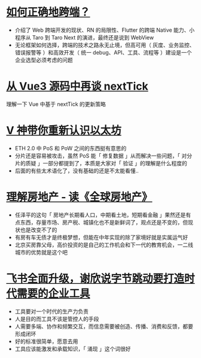 # [如何正确地跨端？](https://mp.weixin.qq.com/s/WZ7xiX3YHyF7CnJZ6R7jvg)

- 介绍了 Web 跨端开发的现状、RN 的局限性、Flutter 的跨端 Native 能力、小程序从 Taro 到 Taro Next 的演进，最终还是说到 WebView
- 无论框架如何选择，跨端的技术之路永无止境，但高可用（ 灰度、业务监控、错误报警等 ）和高效开发（ 统一 debug、API、工具、流程等 ）建设是一个企业选型必须考虑的问题

# [从 Vue3 源码中再谈 nextTick](https://mp.weixin.qq.com/s/mw_v2pIsQOjuA_olPuECzg)

理解一下 Vue 中基于 nextTick 的更新策略

# [V 神带你重新认识以太坊](https://mp.weixin.qq.com/s/hS_t5f0RIokiA32UUfJ1Fg)

- ETH 2.0 中 PoS 和 PoW 之间的东西挺有意思的
- 分片还是容易被攻击，虽然 PoS 能「 修复数据 」从而解决一些问题，「 对分片的质疑 」一部分都提到了，本质是大家对「 验证 」的理解是什么程度的
- 后面的有些太术语化了，没有基础的还是不太能看懂..

# [理解房地产 - 读《全球房地产》](https://mp.weixin.qq.com/s/IK5HLaf_Q6vuM6JCvwb_TA)

- 任泽平的这句「 房地产长期看人口，中期看土地，短期看金融 」果然还是有点东西，存量市场、房产税、城镇化也不是新鲜词了，观点还是不变的，但现状也是改变不了的
- 有房有车无债才是终极梦想，但能在中年实现的除了家境好就是实属运气好
- 北京买房靠父母，高价投资的是自己的工作机会和下一代的教育机会，一二线城市的优势就是这个吧

# [飞书全面升级，谢欣说字节跳动要打造时代需要的企业工具](https://mp.weixin.qq.com/s/Qb75lLbjYk3w_WE1nsHqVw)

- 工具要对一个时代的生产力负责
- 人是目的而工具不该是管控人的手段
- 人需要多端、协作和频繁交互，而信息需要被创造、传播、消费和反馈，都要形成闭环
- 好的标准很简单，愿意去用
- 工具应该能激发和承载知识，「 涌现 」这个词很好
